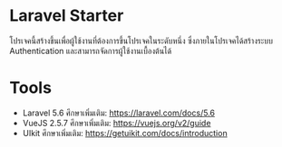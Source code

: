 # Laravel Starter
โปรเจคนี้สร้างขึ้นเพื่อผู้ใช้งานที่ต้องการขึ้นโปรเจคในระดับหนึ่ง ซึ่งภายในโปรเจคได้สร้างระบบ Authentication และสามารถจัดการผู้ใช้งานเบื้องต้นได้

# Tools
  - Laravel 5.6 ศึกษาเพิ่มเติม: https://laravel.com/docs/5.6
  - VueJS 2.5.7 ศึกษาเพิ่มเติม: https://vuejs.org/v2/guide
  - UIkit ศึกษาเพิ่มเติม: https://getuikit.com/docs/introduction
